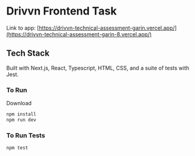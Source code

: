 # Drivvn Frontend Task

Link to app: [https://drivvn-technical-assessment-garin.vercel.app/](https://drivvn-technical-assessment-garin-8.vercel.app/)

## Tech Stack 

Built with Next.js, React, Typescript, HTML, CSS, and a suite of tests with Jest. 

### To Run

Download

```bash
npm install
npm run dev
```

### To Run Tests

```bash
npm test
```




